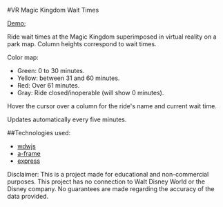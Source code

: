 #VR Magic Kingdom Wait Times

[Demo](http://maryknize.com/magickingdom/);

Ride wait times at the Magic Kingdom superimposed in virtual reality on a park map. Column heights correspond to wait times.

Color map:
* Green: 0 to 30 minutes.
* Yellow: between 31 and 60 minutes.
* Red: Over 61 minutes.
* Gray: Ride closed/inoperable (will show 0 minutes).

Hover the cursor over a column for the ride's name and current wait time.

Updates automatically every five minutes.

##Technologies used:
* [wdwjs](https://github.com/cubehouse/wdwJS)
* [a-frame](https://github.com/aframevr/aframe)
* [express](https://github.com/expressjs/express)

Disclaimer: This is a project made for educational and non-commercial purposes. This project has no connection to Walt Disney World or the Disney company. No guarantees are made regarding the accuracy of the data provided.
